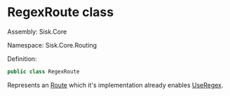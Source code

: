 <!--

Copyrights 2023 Sisk Framework - CypherPotato
Published under MIT license

!!! DO NOT EDIT THIS FILE !!!
This file was generated by a tool in the Sisk package. To edit the information in this documentation,
edit the XML documentation present in the Sisk source code.

-->

# RegexRoute class
Assembly: Sisk.Core

Namespace: Sisk.Core.Routing

Definition:

```cs
public class RegexRoute
```

Represents an <a href="/read?q=/contents/spec/Sisk.Core.Routing.Route.md">Route</a> which it's implementation already enables <a href="/read?q=/contents/spec/Sisk.Core.Routing.Route.md">UseRegex</a>.

